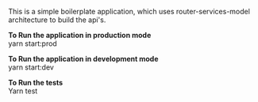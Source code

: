 This is a simple boilerplate application, which uses router-services-model architecture to build the api's.
 
<b>To Run the application in production mode </b> <br />
yarn start:prod

<b>To Run the application in development mode </b> <br />
yarn start:dev

<b>To Run the tests </b> <br />
Yarn test
